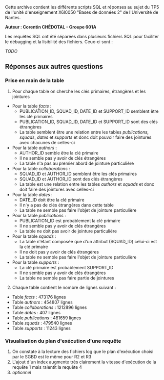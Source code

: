 Cette archive contient les différents scripts SQL et réponses au sujet du TP5 de l'unité d'enseignement X6I0050 "Bases de données 2" de l'Université de Nantes.

**Auteur : Corentin CHÉDOTAL - Groupe 601A**

Les requêtes SQL ont été séparées dans plusieurs fichiers SQL pour faciliter le débugging et la lisibilité des fichiers. Ceux-ci sont :

*TODO*

## Réponses aux autres questions

### Prise en main de la table

1. Pour chaque table on cherche les clés primaires, étrangères et les jointures
  - Pour la table *facts* :
    - PUBLICATION_ID, SQUAD_ID, DATE_ID et SUPPORT_ID semblent être les clé primaires
    - PUBLICATION_ID, SQUAD_ID, DATE_ID et SUPPORT_ID sont des clés étrangères
    - La table semblent être une relation entre les tables *publications*, *squads*, *dates* et *supports* et donc doit pouvoir faire des jointures avec chacunes de celles-ci
  - Pour la table *authors* :
    - AUTHOR_ID semble être la clé primaire
    - Il ne semble pas y avoir de clés étrangères
    - La table n'a pas au premier abord de jointure particulière
  - Pour la table *collaborations* :
  	- SQUAD_ID et AUTHOR_ID semblent être les clés primaires
  	- SQUAD_ID et AUTHOR_ID sont des clés étrangères
  	- La table est une relation entre les tables *authors* et *squads* et donc doit faire des jointures avec celles-ci
  - Pour la table *dates* :
  	- DATE_ID doit être la clé primaire
  	- Il n'y a pas de clés étrangères dans cette table
  	- La table ne semble pas faire l'objet de jointure particulière
  - Pour la table *publications* :
  	- PUBLICATION_ID est probablement la clé primaire
  	- Il ne semble pas y avoir de clés étrangères
  	- La table ne doit pas avoir de jointure particulière
  - Pour la table *squads* :
  	- La table n'étant composée que d'un attribut (SQUAD_ID) celui-ci est la clé primaire
  	- Il ne doit pas y avoir de clés étrangères
  	- La table ne semble pas faire l'objet de jointure particulière
  - Pour la table *supports* :
  	- La clé primaire est probablement SUPPORT_ID
  	- Il ne semble pas y avoir de clés étrangères
  	- La table ne semble pas faire partie de jointures

2. Chaque table contient le nombre de lignes suivant :
  - Table *facts* : 473176 lignes
  - Table *authors* : 454807 lignes
  - Table *collaborations* : 1212896 lignes
  - Table *dates* : 407 lignes
  - Table *publications* : 481659 lignes
  - Table *squads* : 479540 lignes
  - Table *supports* : 11243 lignes
  
### Visualisation du plan d'exécution d'une requête

1. On constate à la lecture des fichiers log que le plan d'exécution choisi par le SGBD est le même pour R2 et R3
2. L'ajout d'un index augmente très clairement la vitesse d'exécution de la requête 1 mais ralentit la requête 4
3. *optionnel*
